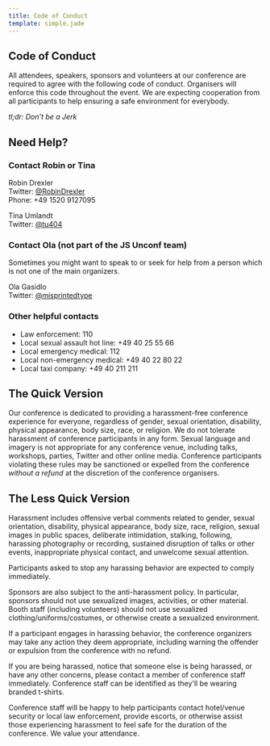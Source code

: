```yaml
---
title: Code of Conduct
template: simple.jade
---
```


## Code of Conduct

All attendees, speakers, sponsors and volunteers at our conference are required to agree with the following code of conduct. Organisers will enforce this code throughout the event. We are expecting cooperation from all participants to help ensuring a safe environment for everybody.

*tl;dr: Don’t be a Jerk*

## Need Help?

### Contact Robin or Tina

Robin Drexler<br/>
Twitter: [@RobinDrexler](https://twitter.com/RobinDrexler)<br/>
Phone: +49 1520 9127095<br/>

Tina Umlandt<br/>
Twitter: [@tu404](https://twitter.com/tu404)<br/>

### Contact Ola (not part of the JS Unconf team)

Sometimes you might want to speak to or seek for help from a person which is
not one of the main organizers.

Ola Gasidlo<br/>
Twitter: [@misprintedtype](https://twitter.com/misprintedtype)<br/>

### Other helpful contacts

 - Law enforcement: 110
 - Local sexual assault hot line: +49 40 25 55 66
 - Local emergency medical: 112
 - Local non-emergency medical: +49 40 22 80 22
 - Local taxi company: +49 40 211 211

## The Quick Version

Our conference is dedicated to providing a harassment-free conference experience for everyone, regardless of gender, sexual orientation, disability, physical appearance, body size, race, or religion. We do not tolerate harassment of conference participants in any form. Sexual language and imagery is not appropriate for any conference venue, including talks, workshops, parties, Twitter and other online media. Conference participants violating these rules may be sanctioned or expelled from the conference *without a refund* at the discretion of the conference organisers.

## The Less Quick Version

Harassment includes offensive verbal comments related to gender, sexual orientation, disability, physical appearance, body size, race, religion, sexual images in public spaces, deliberate intimidation, stalking, following, harassing photography or recording, sustained disruption of talks or other events, inappropriate physical contact, and unwelcome sexual attention.

Participants asked to stop any harassing behavior are expected to comply immediately.

Sponsors are also subject to the anti-harassment policy. In particular, sponsors should not use sexualized images, activities, or other material. Booth staff (including volunteers) should not use sexualized clothing/uniforms/costumes, or otherwise create a sexualized environment.

If a participant engages in harassing behavior, the conference organizers may take any action they deem appropriate, including warning the offender or expulsion from the conference with no refund.

If you are being harassed, notice that someone else is being harassed, or have any other concerns, please contact a member of conference staff immediately. Conference staff can be identified as they&#39;ll be wearing branded t-shirts.

Conference staff will be happy to help participants contact hotel/venue security or local law enforcement, provide escorts, or otherwise assist those experiencing harassment to feel safe for the duration of the conference. We value your attendance.
